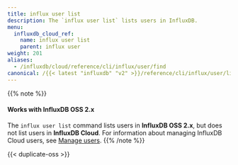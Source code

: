 ```yaml
---
title: influx user list
description: The `influx user list` lists users in InfluxDB.
menu:
  influxdb_cloud_ref:
    name: influx user list
    parent: influx user
weight: 201
aliases:
  - /influxdb/cloud/reference/cli/influx/user/find
canonical: /{{< latest "influxdb" "v2" >}}/reference/cli/influx/user/list/
---
```


{{% note %}}
#### Works with InfluxDB OSS 2.x
The `influx user list` command lists users in **InfluxDB OSS 2.x**,
but does not list users in **InfluxDB Cloud**.
For information about managing InfluxDB Cloud users, see
[Manage users](/influxdb/cloud/organizations/users/).
{{% /note %}}

{{< duplicate-oss >}}
